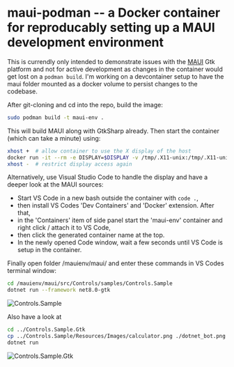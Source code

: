 # maui-podman -- a Docker container for reproducably setting up a MAUI development environment

This is currendly only intended to demonstrate issues with the [MAUI](https://github.com/lytico/maui) Gtk platform and not 
for active development as changes in the container would get lost on a `podman build`. I'm working on a devcontainer setup to have the maui folder mounted as a docker volume to persist changes to the codebase.

<!--
Note: You need to have [Podman](https://podman.io/docs/installation) installed and set up 
on your system to use this.
-->

After git-cloning and cd into the repo, build the image:

```sh
sudo podman build -t maui-env .
```

This will build MAUI along with GtkSharp already. Then start the container (which can take a minute) using:

```sh
xhost +  # allow container to use the X display of the host
docker run -it --rm -e DISPLAY=$DISPLAY -v /tmp/.X11-unix:/tmp/.X11-unix maui-env bash
xhost -  # restrict display access again
```

Alternatively, use Visual Studio Code to handle the display and have a deeper look at the MAUI sources:
* Start VS Code in a new bash outside the container with `code .`,
* then install VS Codes 'Dev Containers' and 'Docker' extension. After that, 
* in the 'Containers' item of side panel start the 'maui-env' container and right click / attach it to VS Code, 
* then click the generated container name at the top. 
* In the newly opened Code window, wait a few seconds until VS Code is setup in the container.

Finally open folder /mauienv/maui/ and enter these commands in VS Codes terminal window:

```sh
cd /mauienv/maui/src/Controls/samples/Controls.Sample
dotnet run --framework net8.0-gtk
```

![Controls.Sample](https://raw.githubusercontent.com/Thomas-Mielke-Software/maui-docker/d77cd672b4586fcfbe5a9aea89dff0ea8cfee3f2/pics/ControlsSample.png)

Also have a look at

```sh
cd ../Controls.Sample.Gtk
cp ../Controls.Sample/Resources/Images/calculator.png ./dotnet_bot.png  # someone forgot to git add the image
dotnet run
```

![Controls.Sample.Gtk](https://raw.githubusercontent.com/Thomas-Mielke-Software/maui-docker/d77cd672b4586fcfbe5a9aea89dff0ea8cfee3f2/pics/ControlsSampleGtk.png)
